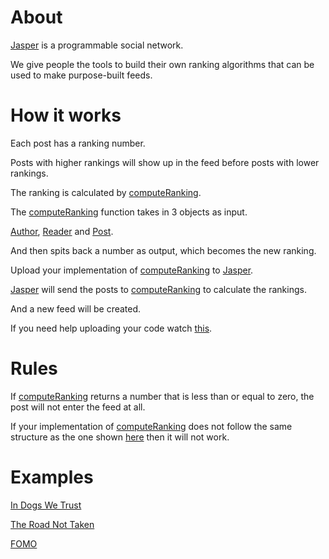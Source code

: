 # About

[Jasper](https://play.google.com/store/apps/details?id=com.jasper.jasper) is a programmable social network.

We give people the tools to build their own ranking algorithms that can be used to make purpose-built feeds.

# How it works

Each post has a ranking number.

Posts with higher rankings will show up in the feed before posts with lower rankings.

The ranking is calculated by [computeRanking](https://github.com/elijahleinkram/jasper/blob/master/ranking/compute_ranking).

The [computeRanking](https://github.com/elijahleinkram/jasper/blob/master/ranking/compute_ranking) function takes in 3 objects as input.

[Author](https://github.com/elijahleinkram/jasper/blob/master/classes/author.js), [Reader](https://github.com/elijahleinkram/jasper/blob/master/classes/reader.js) and [Post](https://github.com/elijahleinkram/jasper/blob/master/classes/post.js).

And then spits back a number as output, which becomes the new ranking.

Upload your implementation of [computeRanking](https://github.com/elijahleinkram/jasper/blob/master/ranking/compute_ranking) to [Jasper](https://play.google.com/store/apps/details?id=com.jasper.jasper).

[Jasper](https://play.google.com/store/apps/details?id=com.jasper.jasper) will send the posts to [computeRanking](https://github.com/elijahleinkram/jasper/blob/master/ranking/compute_ranking) to calculate the rankings.

And a new feed will be created.

If you need help uploading your code watch [this](https://j.gifs.com/K1pmOx.gif).

# Rules

If [computeRanking](https://github.com/elijahleinkram/jasper/blob/master/ranking/compute_ranking) returns a number that is less than or equal to zero, the post will not enter the feed at all.

If your implementation of [computeRanking](https://github.com/elijahleinkram/jasper/blob/master/ranking/compute_ranking) does not follow the same structure as the one shown [here](https://github.com/elijahleinkram/jasper/blob/master/ranking/compute_ranking) then it will not work. 

# Examples

[In Dogs We Trust](https://github.com/elijahleinkram/feed-samples/blob/master/functions/in_dogs_we_trust.js)

[The Road Not Taken](https://github.com/elijahleinkram/feed-samples/blob/master/functions/the_road_not_taken.js)

[FOMO](https://github.com/elijahleinkram/feed-samples/blob/master/functions/fomo.js)












